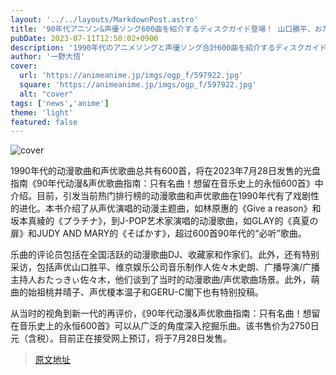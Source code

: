 ```yaml
---
layout: '../../layouts/MarkdownPost.astro'
title: '90年代アニソン&声優ソング600曲を紹介するディスクガイド登場！ 山口勝平、おたっきぃ佐々木、音楽P・佐々木史朗へのインタビューも'
pubDate: 2023-07-11T12:50:02+0900
description: '1990年代のアニメソングと声優ソング合計600曲を紹介するディスクガイド「90年代アニメ&声優ソングガイド 名曲しかない! 音楽史に残したいエバーグリーンな600曲」が2023年7月28日に発売されることが決定した。'
author: '一野大悟'
cover:
  url: 'https://animeanime.jp/imgs/ogp_f/597922.jpg'
  square: 'https://animeanime.jp/imgs/ogp_f/597922.jpg'
  alt: "cover"
tags: ['news','anime']
theme: 'light'
featured: false
---
```


![cover](https://animeanime.jp/imgs/ogp_f/597922.jpg)

1990年代的动漫歌曲和声优歌曲总共有600首，将在2023年7月28日发售的光盘指南《90年代动漫&声优歌曲指南：只有名曲！想留在音乐史上的永恒600首》中介绍。目前，引发当前热门排行榜的动漫歌曲和声优歌曲在1990年代有了戏剧性的进化。本书介绍了从声优演唱的动漫主题曲，如林原惠的《Give a reason》和坂本真綾的《プラチナ》，到J-POP艺术家演唱的动漫歌曲，如GLAY的《真夏の扉》和JUDY AND MARY的《そばかす》，超过600首90年代的“必听”歌曲。

乐曲的评论员包括在全国活跃的动漫歌曲DJ、收藏家和作家们。此外，还有特别采访，包括声优山口胜平、维京娱乐公司音乐制作人佐々木史朗、广播导演/广播主持人おたっきぃ佐々木，他们谈到了当时的动漫歌曲/声优歌曲场景。此外，萌曲的始祖桃井晴子、声优榎本温子和GERU-C閣下也有特别投稿。

从当时的视角到新一代的再评价，《90年代动漫&声优歌曲指南：只有名曲！想留在音乐史上的永恒600首》可以从广泛的角度深入挖掘乐曲。该书售价为2750日元（含税）。目前正在接受网上预订，将于7月28日发售。

>[原文地址](https://animeanime.jp/article/2023/07/11/78523.html)  